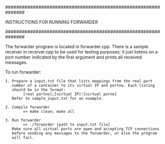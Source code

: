 ###############################################################

INSTRUCTIONS FOR RUNNING FORWARDER

###############################################################

The forwarder program is located in forwarder.cpp. There is a sample
receiver in receiver.cpp to be used for testing purposes; it just
listens on a port number indicated by the first argument and prints
all received messages.

To run forwarder:

    1. Prepare a input.txt file that lists mappings from the real port
       number of a container to its virtual IP and portno. Each listing
       should be in the format:
            [real portno];[virtual IP]:[virtual porno]
       Refer to sample_input.txt for an example.

    2. Compile forwarder
            => make clean; make all

    3. Run forwarder
            => ./forwarder [path to input.txt file]
       Make sure all virtual ports are open and accepting TCP connections
       before sending any messages to the forwarder, or else the program
       will fail.


